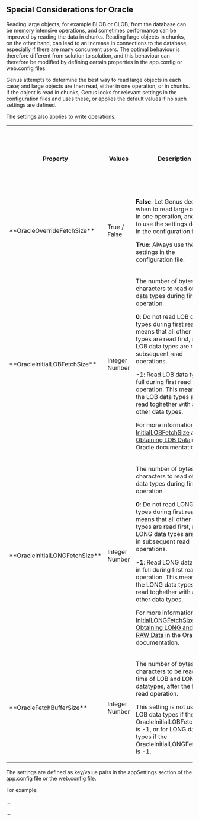 ## Special Considerations for Oracle

Reading large objects, for example BLOB or CLOB, from the database can be memory intensive operations, and sometimes performance can be improved by reading the data in chunks. Reading large objects in chunks, on the other hand, can lead to an increase in connections to the database, especially if there are many concurrent users. The optimal behaviour is therefore different from solution to solution, and this behaviour can therefore be modified by defining certain properties in the app.config or web.config files.

Genus attempts to determine the best way to read large objects in each case; and large objects are then read, either in one operation, or in chunks. If the object is read in chunks, Genus looks for relevant settings in the configuration files and uses these, or applies the default values if no such settings are defined.

The settings also applies to write operations.

 <table style="WIDTH: 100%">

<tbody>

<tr>

<th>Property</th>

<th>Values</th>

<th>Description</th>

<th>

Default

(if not defined in config file)

</th>

</tr>

<tr>

<td>**OracleOverrideFetchSize**</td>

<td>True / False</td>

<td>

**False**: Let Genus decide when to read large objects in one operation, and when to use the settings defined in the configuration file.

**True**: Always use the settings in the configuration file.

</td>

<td>False</td>

</tr>

<tr>

<td>**OracleInitialLOBFetchSize**</td>

<td>

Integer Number

</td>

<td>

The number of bytes or characters to read of LOB data types during first read operation.

**0**: Do not read LOB data types during first read. This means that all other data types are read first, and LOB data types are read in subsequent read operations.

**-1**: Read LOB data types in full during first read operation. This means that the LOB data types are read toghether with all the other data types.

For more information, see [InitialLOBFetchSize](http://docs.oracle.com/cd/E11882_01/win.112/e23174/OracleCommandClass.htm#BABEGDHA)  and [Obtaining LOB Data](http://docs.oracle.com/cd/E11882_01/win.112/e23174/featData.htm#BABFGDGJ)in the Oracle documentation.

</td>

<td>-1</td>

</tr>

<tr>

<td>**OracleInitialLONGFetchSize**</td>

<td>Integer Number</td>

<td>

The number of bytes or characters to read of LONG data types during first read operation.

**0**: Do not read LONG data types during first read. This means that all other data types are read first, and LONG data types are read in subsequent read operations.

**-1**: Read LONG data types in full during first read operation. This means that the LONG data types are read toghether with all the other data types.

For more information, see [InitialLONGFetchSize](http://docs.oracle.com/cd/E11882_01/win.112/e23174/OracleCommandClass.htm#BABCBFFB)  and [Obtaining LONG and LONG RAW Data](http://docs.oracle.com/cd/E11882_01/win.112/e23174/featData.htm#i1007197)  in the Oracle documentation.

</td>

<td>-1</td>

</tr>

<tr>

<td>**OracleFetchBufferSize**</td>

<td>Integer Number</td>

<td>

The number of bytes or characters to be read at a time of LOB and LONG datatypes, after the first read operation.

This setting is not used for LOB data types if the OracleInitialLOBFetchSize is -1, or for LONG data types if the OracleInitialLONGFetchSize is -1.

</td>

<td>

131072

(128KB)

</td>

</tr>

</tbody>

</table> 

The settings are defined as key/value pairs in the appSettings section of the app.config file or the web.config file.

For example:

<appSettings>  
...  
<add key="OracleOverrideFetchSize" value="True"/>  
<add key="OracleInitialLOBFetchSize" value="500000"/>  
<add key="OracleInitialLONGFetchSize" value="500000"/>  
<add key="OracleFetchBufferSize" value="200000"/>

...

</appSettings>